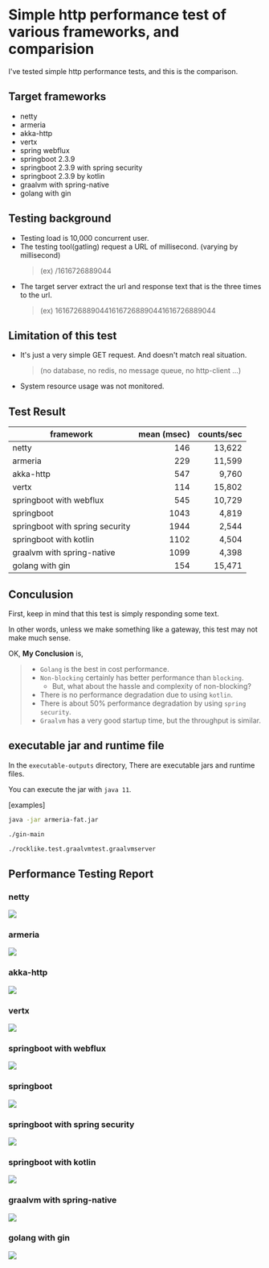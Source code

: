 # Simple http performance test of various frameworks, and comparision
 I've tested simple http performance tests, and this is the comparison.

## Target frameworks
* netty 
* armeria
* akka-http
* vertx  
* spring webflux  
* springboot 2.3.9
* springboot 2.3.9 with spring security
* springboot 2.3.9 by kotlin
* graalvm with spring-native
* golang with gin

## Testing background
* Testing load is 10,000 concurrent user.
* The testing tool(gatling) request a URL of millisecond. (varying by millisecond)
  > (ex)  /1616726889044
* The target server extract the url and response text that is the three times to the url.
  > (ex)  161672688904416167268890441616726889044
    
## Limitation of this test
* It's just a very simple GET request. And doesn't match real situation.
  > (no database, no redis, no message queue, no http-client ...)
* System resource usage was not monitored.

## Test Result
| framework | mean (msec) | counts/sec |
| ---- | ----: | ----: |
| netty | 146 | 13,622 |
| armeria | 229 | 11,599 |
| akka-http | 547 | 9,760 |
| vertx | 114 | 15,802 |
| springboot with webflux | 545 | 10,729 |
| springboot | 1043 | 4,819 |
| springboot with spring security | 1944 | 2,544 |
| springboot with kotlin | 1102 | 4,504 |
| graalvm with spring-native | 1099 | 4,398 |
| golang with gin | 154 | 15,471 |


## Conculusion
First, keep in mind that this test is simply responding some text.

In other words, unless we make something like a gateway, this test may not make much sense.

OK, **My Conclusion** is,
> * `Golang` is the best in cost performance.
> * `Non-blocking` certainly has better performance than `blocking`. 
>   * But, what about the hassle and complexity of non-blocking? 
> * There is no performance degradation due to using `kotlin`.
> * There is about 50% performance degradation by using `spring security`.
> * `Graalvm` has a very good startup time, but the throughput is similar. 
 
## executable jar and runtime file
In the `executable-outputs` directory, There are executable jars and runtime files.

You can execute the jar with `java 11`.

[examples]
```sh
java -jar armeria-fat.jar
```
```sh
./gin-main
```
```sh
./rocklike.test.graalvmtest.graalvmserver
```

## Performance Testing Report
### netty
![](result-reports/netty.png)
### armeria
![](result-reports/armeria.png)
### akka-http
![](result-reports/akka-http.png)
### vertx
![](result-reports/vertx.png)
### springboot with webflux
![](result-reports/springboot-webflux.png)
### springboot
![](result-reports/springboot.png)
### springboot with spring security
![](result-reports/springboot-withSecurity.png)
### springboot with kotlin
![](result-reports/springboot-kotlin.png)
### graalvm with spring-native
![](result-reports/graalvm-springboot.png)
### golang with gin
![](result-reports/golang-gin.png)


